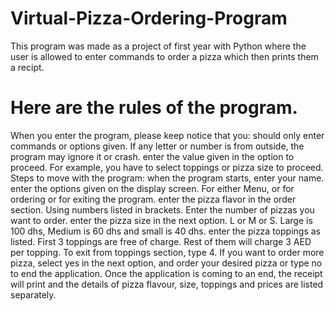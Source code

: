# Virtual-Pizza-Ordering-Program
This program was made as a project of first year with Python where the user is allowed to enter commands to order a pizza which then prints them a recipt.

# Here are the rules of the program.
When you enter the program, please keep notice that you:
should only enter commands or options given. If any letter or number is from outside, the program may ignore it or crash. 
enter the value given in the option to proceed. For example, you have to select toppings or pizza size to proceed.
Steps to move with the program:
when the program starts, enter your name.
enter the options given on the display screen. For either Menu, or for ordering or for exiting the program.
enter the pizza flavor in the order section. Using numbers listed in brackets.
Enter the number of pizzas you want to order. 
enter the pizza size in the next option. L or M or S. Large is 100 dhs, Medium is 60 dhs and small is 40 dhs.
enter the pizza toppings as listed. First 3 toppings are free of charge. Rest of them will charge 3 AED per topping. To exit from toppings section, type 4.
If you want to order more pizza, select yes in the next option, and order your desired pizza or type no to end the application.
Once the application is coming to an end, the receipt will print and the details of pizza flavour, size, toppings and prices are listed separately.
